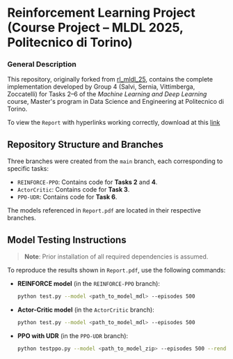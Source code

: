 # Reinforcement Learning Project (Course Project – MLDL 2025, Politecnico di Torino)

### General Description

This repository, originally forked from [rl_mldl_25](https://github.com/lambdavi/rl_mldl_25), contains the complete implementation developed by Group 4 (Salvi, Sernia, Vittimberga, Zoccatelli) for Tasks 2–6 of the *Machine Learning and Deep Learning* course, Master's program in Data Science and Engineering at Politecnico di Torino.

To view the `Report` with hyperlinks working correctly, download at this [link](https://github.com/salviromain/rl_mldl_25/raw/main/Report.pdf)

## Repository Structure and Branches

Three branches were created from the `main` branch, each corresponding to specific tasks:

- `REINFORCE-PPO`: Contains code for **Tasks 2** and **4**.  
- `ActorCritic`: Contains code for **Task 3**.  
- `PPO-UDR`: Contains code for **Task 6**.

The models referenced in `Report.pdf` are located in their respective branches.

## Model Testing Instructions

> **Note**: Prior installation of all required dependencies is assumed.

To reproduce the results shown in `Report.pdf`, use the following commands:

- **REINFORCE model** (in the `REINFORCE-PPO` branch):

  ```bash
  python test.py --model <path_to_model_mdl> --episodes 500
  ```

- **Actor-Critic model** (in the `ActorCritic` branch):

  ```bash
  python test.py --model <path_to_model_mdl> --episodes 500
  ```

- **PPO with UDR** (in the `PPO-UDR` branch):

  ```bash
  python testppo.py --model <path_to_model_zip> --episodes 500 --render True
  ```
